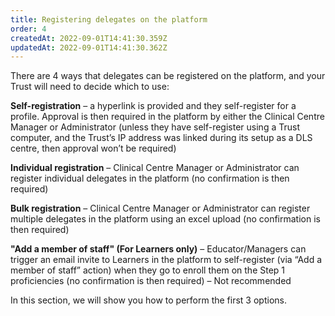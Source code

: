 ```yaml
---
title: Registering delegates on the platform
order: 4
createdAt: 2022-09-01T14:41:30.359Z
updatedAt: 2022-09-01T14:41:30.362Z
---
```

There are 4 ways that delegates can be registered on the platform, and your Trust will need to decide which to use:​

**Self-registration** – a hyperlink is provided and they self-register for a profile. Approval is then required in the platform by either the Clinical Centre Manager or Administrator (unless they have self-register using a Trust computer, and the Trust’s IP address was linked during its setup as a DLS centre, then approval won’t be required)​

**Individual registration** – Clinical Centre Manager or Administrator can register individual delegates in the platform (no confirmation is then required)​

**Bulk registration** – Clinical Centre Manager or Administrator can register multiple delegates in the platform using an excel upload (no confirmation is then required)​

**"Add a member of staff" (For Learners only)** – Educator/Managers can trigger an email invite  to Learners in the platform to self-register (via “Add a member of staff” action) when they go to enroll them on the Step 1 proficiencies (no confirmation is then required) – Not recommended​

In this section, we will show you how to perform the first 3 options. ​
